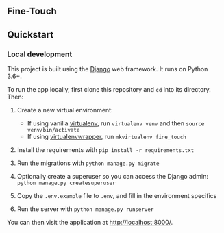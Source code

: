 ## Fine-Touch

## Quickstart

### Local development

This project is built using the [Django](https://www.djangoproject.com/) web framework. It runs on Python 3.6+.

To run the app locally, first clone this repository and `cd` into its directory. Then:

1. Create a new virtual environment:
    - If using vanilla [virtualenv](https://virtualenv.pypa.io/en/latest/), run `virtualenv venv` and then `source venv/bin/activate`
    - If using [virtualenvwrapper](https://virtualenvwrapper.readthedocs.org/en/latest/), run `mkvirtualenv fine_touch`
1. Install the requirements with `pip install -r requirements.txt`

1. Run the migrations with `python manage.py migrate`
1. Optionally create a superuser so you can access the Django admin: `python manage.py createsuperuser`
1. Copy the `.env.example` file to `.env`,  and fill in the environment specifics
1. Run the server with `python manage.py runserver`

You can then visit the application at [http://localhost:8000/](http://localhost:8000/).